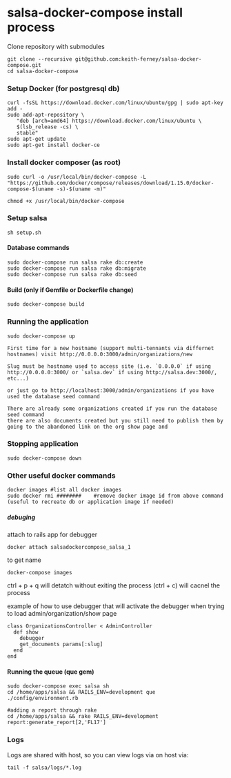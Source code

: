 # salsa-docker-compose install process

Clone repository with submodules

    git clone --recursive git@github.com:keith-ferney/salsa-docker-compose.git
    cd salsa-docker-compose

### Setup Docker (for postgresql db)

    curl -fsSL https://download.docker.com/linux/ubuntu/gpg | sudo apt-key add -
    sudo add-apt-repository \
       "deb [arch=amd64] https://download.docker.com/linux/ubuntu \
       $(lsb_release -cs) \
       stable"
    sudo apt-get update
    sudo apt-get install docker-ce

### Install docker composer (as root)

    sudo curl -o /usr/local/bin/docker-compose -L "https://github.com/docker/compose/releases/download/1.15.0/docker-compose-$(uname -s)-$(uname -m)"

    chmod +x /usr/local/bin/docker-compose

### Setup salsa

    sh setup.sh

#### Database commands

    sudo docker-compose run salsa rake db:create
    sudo docker-compose run salsa rake db:migrate
    sudo docker-compose run salsa rake db:seed

#### Build (only if Gemfile or Dockerfile change)

    sudo docker-compose build

### Running the application

    sudo docker-compose up

    First time for a new hostname (support multi-tennants via differnet hostnames) visit http://0.0.0.0:3000/admin/organizations/new

    Slug must be hostname used to access site (i.e. `0.0.0.0` if using http://0.0.0.0:3000/ or `salsa.dev` if using http://salsa.dev:3000/, etc...)

    or just go to http://localhost:3000/admin/organizations if you have used the database seed command

    There are already some organizations created if you run the database seed command
    there are also documents created but you still need to publish them by going to the abandoned link on the org show page and



### Stopping application

    sudo docker-compose down

### Other useful docker commands

    docker images #list all docker images
    sudo docker rmi ########    #remove docker image id from above command (useful to recreate db or application image if needed)

##### debuging
  attach to rails app for debugger

    docker attach salsadockercompose_salsa_1

  to get name

    docker-compose images

  ctrl + p + q will detatch without exiting the process (ctrl + c) will cacnel the process

  example of how to use debugger that will activate the debugger when trying to load admin/organization/show page

    class OrganizationsController < AdminController
      def show
        debugger
        get_documents params[:slug]
      end  
    end


#### Running the queue (que gem)

    sudo docker-compose exec salsa sh
    cd /home/apps/salsa && RAILS_ENV=development que ./config/environment.rb

    #adding a report through rake
    cd /home/apps/salsa && rake RAILS_ENV=development report:generate_report[2,'FL17']

### Logs

Logs are shared with host, so you can view logs via on host via:

    tail -f salsa/logs/*.log
